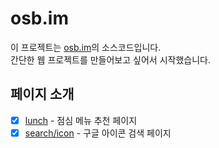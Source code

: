 # osb.im

이 프로젝트는 [osb.im](https://osb.im)의 소스코드입니다.<br />
간단한 웹 프로젝트를 만들어보고 싶어서 시작했습니다.

## 페이지 소개

- [x] [lunch](https://osb.im/lunch) - 점심 메뉴 추천 페이지
- [x] [search/icon](https://osb.im/search/icon) - 구글 아이콘 검색 페이지